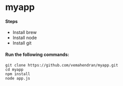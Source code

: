 # myapp


#### Steps

- Install brew
- Install node
- Install git

#### Run the following commands:

```
git clone https://github.com/vemahendran/myapp.git
cd myapp
npm install
node app.js
````

